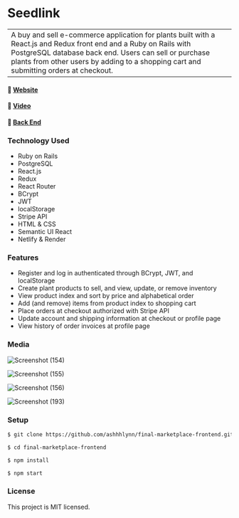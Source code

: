 # Seedlink 
<table>
<tr>
<td>
A buy and sell e-commerce application for plants built with a React.js and Redux front end and a Ruby on Rails with PostgreSQL database back end. Users can sell or purchase plants from other users by adding to a shopping cart and submitting orders at checkout. 
</td>
</tr>
</table>

#### :link: <a href="https://seedlink.netlify.app/">Website</a>
#### :link: <a href="https://vimeo.com/923620570/fe65a6381c">Video</a>
#### :link: <a href="https://github.com/ashhhlynn/final-marketplace-api">Back End</a> 

### Technology Used
- Ruby on Rails
- PostgreSQL
- React.js
- Redux
- React Router
- BCrypt
- JWT
- localStorage 
- Stripe API
- HTML & CSS
- Semantic UI React
- Netlify & Render
  
### Features
- Register and log in authenticated through BCrypt, JWT, and localStorage
- Create plant products to sell, and view, update, or remove inventory
- View product index and sort by price and alphabetical order
- Add (and remove) items from product index to shopping cart
- Place orders at checkout authorized with Stripe API 
- Update account and shipping information at checkout or profile page
- View history of order invoices at profile page 

### Media 

![Screenshot (154)](https://github.com/ashhhlynn/final-marketplace-frontend/assets/84604278/2bb955fe-8166-4223-8beb-3c370fb890a9)


![Screenshot (155)](https://github.com/ashhhlynn/final-marketplace-frontend/assets/84604278/3b28bdfa-68c4-4fc9-b720-c4ac64b09730)


![Screenshot (156)](https://github.com/ashhhlynn/final-marketplace-frontend/assets/84604278/b07a916d-24fa-4d23-a6ce-f74a38dd905f)


![Screenshot (193)](https://github.com/ashhhlynn/final-marketplace-frontend/assets/84604278/2dd27cc8-8f60-41eb-83b3-461da4074821)

### Setup
  ```sh
  $ git clone https://github.com/ashhhlynn/final-marketplace-frontend.git 
  ```
  ```sh
  $ cd final-marketplace-frontend 
  ```
  ```sh
  $ npm install 
  ```
  ```sh
  $ npm start 
  ```

### License
This project is MIT licensed. 
